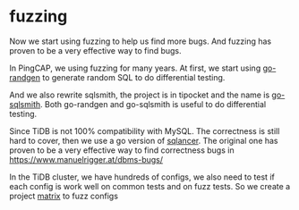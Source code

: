 # fuzzing

Now we start using fuzzing to help us find more bugs. And fuzzing has proven to be a very effective way to find bugs.

In PingCAP, we using fuzzing for many years. At first, we start using [go-randgen](https://github.com/pingcap/go-randgen) to generate random SQL to do differential testing.

And we also rewrite sqlsmith, the project is in tipocket and the name is [go-sqlsmith](https://github.com/pingcap/tipocket/tree/master/pkg/go-sqlsmith). Both go-randgen and go-sqlsmith is useful to do differential testing.

Since TiDB is not 100% compatibility with MySQL. The correctness is still hard to cover, then we use a go version of [sqlancer](https://github.com/sqlancer/sqlancer). The original one has proven to be a very effective way to find correctness bugs in https://www.manuelrigger.at/dbms-bugs/

In the TiDB cluster, we have hundreds of configs, we also need to test if each config is work well on common tests and on fuzz tests. So we create a project [matrix](https://github.com/chaos-mesh/matrix) to fuzz configs